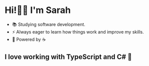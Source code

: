 # Hi!👋🏼 I'm Sarah
- 📚 Studying software development.
- ⚡ Always eager to learn how things work and improve my skills.
- 🧠 Powered by ☕
## I love working with TypeScript and C# 💖


